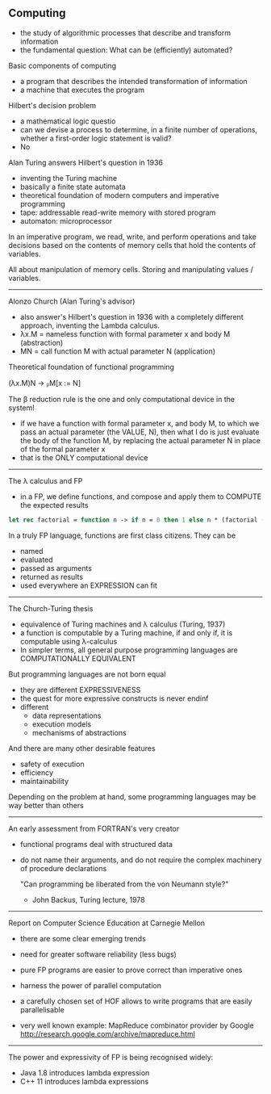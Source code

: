 
## Computing
- the study of algorithmic processes that describe and transform information
- the fundamental question: What can be (efficiently) automated?

Basic components of computing
- a program that describes the intended transformation of information
- a machine that executes the program

Hilbert's decision problem
- a mathematical logic questio
- can we devise a process to determine, in a finite number of operations,
  whether a first-order logic statement is valid?
- No

Alan Turing answers Hilbert's question in 1936
- inventing the Turing machine
- basically a finite state automata
- theoretical foundation of modern computers and imperative programming
- tape: addressable read-write memory with stored program
- automaton: microprocessor

In an imperative program, we read, write, and perform operations and take
decisions based on the contents of memory cells that hold the contents of
variables.

All about manipulation of memory cells.
Storing and manipulating values / variables.

--------------------------------------------------------------

Alonzo Church (Alan Turing's advisor)
- also answer's Hilbert's question in 1936 with a completely different approach,
inventing the Lambda calculus.
- λx.M = nameless function with formal parameter x and body M (abstraction)
- MN = call function M with actual parameter N (application)

Theoretical foundation of functional programming

(λx.M)N → ᵦM[x := N]

The β reduction rule is the one and only computational device in the system!

- if we have a function with formal parameter x, and body M, to which we
pass an actual parameter (the VALUE, N), then what I do is just evaluate the
body of the function M, by replacing the actual parameter N in place of the
formal parameter x
- that is the ONLY computational device

------------------------------------------------------------
The λ calculus and FP
- in a FP, we define functions, and compose and apply them to COMPUTE
the expected results

```ocaml
let rec factorial = function n -> if n = 0 then 1 else n * (factorial (n - 1))
```

In a truly FP language, functions are first class citizens.
They can be
- named
- evaluated
- passed as arguments
- returned as results
- used everywhere an EXPRESSION can fit

------------------------------------------------------------
The Church-Turing thesis
- equivalence of Turing machines and λ calculus (Turing, 1937)
- a function is computable by a Turing machine, if and only if, it is computable
  using λ-calculus
- In simpler terms, all general purpose programming languages are
  COMPUTATIONALLY EQUIVALENT

But programming languages are not born equal
- they are different EXPRESSIVENESS
- the quest for more expressive constructs is never endinf
- different
  - data representations
  - execution models
  - mechanisms of abstractions

And there are many other desirable features
- safety of execution
- efficiency
- maintainability

Depending on the problem at hand, some programming languages
may be way better than others

------------------------------------------------------------
An early assessment from FORTRAN's very creator
- functional programs deal with structured data
- do not name their arguments, and do not require the complex
  machinery of procedure declarations

  "Can programming be liberated from the von Neumann style?"
  - John Backus, Turing lecture, 1978

------------------------------------------------------------
Report on Computer Science Education at Carnegie Mellon
- there are some clear emerging trends
- need for greater software reliability (less bugs)
- pure FP programs are easier to prove correct than imperative ones

- harness the power of parallel computation
- a carefully chosen set of HOF allows to write programs that are
  easily parallelisable
- very well known example: MapReduce combinator provider by Google
http://research.google.com/archive/mapreduce.html

------------------------------------------------------------
The power and expressivity of FP is being recognised widely:
- Java 1.8 introduces lambda expression
- C++ 11 introduces lambda expressions
